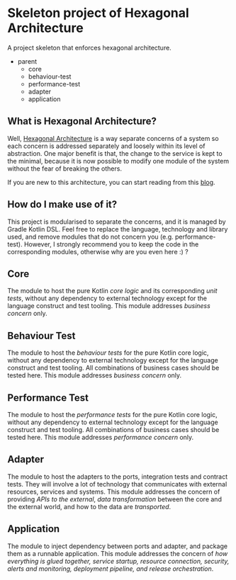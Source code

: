 # Skeleton project of Hexagonal Architecture
A project skeleton that enforces hexagonal architecture.

+ parent
  + core
  + behaviour-test
  + performance-test
  + adapter
  + application

## What is Hexagonal Architecture?
Well, [Hexagonal Architecture](https://en.wikipedia.org/wiki/Hexagonal_architecture_(software)) is a way separate 
concerns of a system so each concern is addressed separately and loosely within its level of abstraction. One major 
benefit is that, the change to the service is kept to the minimal, because it is now possible to modify one module of
the system without the fear of breaking the others.

If you are new to this architecture, you can start reading from this [blog](https://blog.cleancoder.com/uncle-bob/2012/08/13/the-clean-architecture.html).

## How do I make use of it?
This project is modularised to separate the concerns, and it is managed by Gradle Kotlin DSL. Feel free to replace the
language, technology and library used, and remove modules that do not concern you (e.g. performance-test). However, I 
strongly recommend you to keep the code in the corresponding modules, otherwise why are you even here :) ?

## Core
The module to host the pure Kotlin *core logic* and its corresponding *unit tests*, without any dependency to external 
technology except for the language construct and test tooling. This module addresses *business concern* only.

## Behaviour Test
The module to host the *behaviour tests* for the pure Kotlin core logic, without any dependency to external technology 
except for the language construct and test tooling. All combinations of business cases should be tested here. 
This module addresses *business concern* only.

## Performance Test
The module to host the *performance tests* for the pure Kotlin core logic, without any dependency to external technology
except for the language construct and test tooling. All combinations of business cases should be tested here. 
This module addresses *performance concern* only.

## Adapter
The module to host the adapters to the ports, integration tests and contract tests. They will involve a lot of 
technology that communicates with external resources, services and systems. This module addresses the concern of 
providing *APIs to the external*, *data transformation* between the core and the external world, and how to the data are 
*transported*.

## Application
The module to inject dependency between ports and adapter, and package them as a runnable application. This module 
addresses the concern of *how everything is glued together, service startup, resource connection, security, alerts and 
monitoring, deployment pipeline, and release orchestration*.
